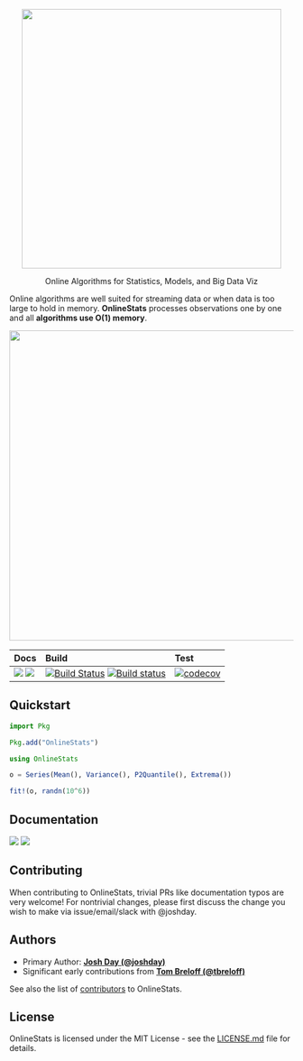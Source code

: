 <p align="center">
  <img width="460" src="https://user-images.githubusercontent.com/8075494/57313750-3d890d80-70be-11e9-99c9-b3fe0de6ea81.png">
</p>

<p align="center">
  Online Algorithms for Statistics, Models, and Big Data Viz
</p>

Online algorithms are well suited for streaming data or when data is too large to hold in memory.  **OnlineStats** processes observations one by one and all **algorithms use O(1) memory**.

<p align="center">
  <img width="550" src="https://user-images.githubusercontent.com/8075494/46229806-d55a9800-c334-11e8-8616-e4e27e58d66d.gif">
</p>

| Docs | Build | Test |
|:-----|:------|:-----|
| [![](https://img.shields.io/badge/docs-stable-blue.svg)](https://joshday.github.io/OnlineStats.jl/stable) [![](https://img.shields.io/badge/docs-latest-blue.svg)](https://joshday.github.io/OnlineStats.jl/latest) | [![Build Status](https://travis-ci.org/joshday/OnlineStats.jl.svg)](https://travis-ci.org/joshday/OnlineStats.jl) [![Build status](https://ci.appveyor.com/api/projects/status/x2t1ey2sgbmow1a4/branch/master?svg=true)](https://ci.appveyor.com/project/joshday/onlinestats-jl/branch/master) | [![codecov](https://codecov.io/gh/joshday/OnlineStats.jl/branch/master/graph/badge.svg)](https://codecov.io/gh/joshday/OnlineStats.jl) |


## Quickstart

```julia
import Pkg

Pkg.add("OnlineStats")

using OnlineStats

o = Series(Mean(), Variance(), P2Quantile(), Extrema())

fit!(o, randn(10^6))
```

## Documentation

[![](https://img.shields.io/badge/docs-stable-blue.svg)](https://joshday.github.io/OnlineStats.jl/stable)
[![](https://img.shields.io/badge/docs-latest-blue.svg)](https://joshday.github.io/OnlineStats.jl/latest)

## Contributing

When contributing to OnlineStats, trivial PRs like documentation typos are very welcome!  For nontrivial changes, please first discuss the change you wish to make via issue/email/slack with @joshday.

## Authors

- Primary Author: [**Josh Day (@joshday)**](https://github.com/joshday)
- Significant early contributions from [**Tom Breloff (@tbreloff)**](https://github.com/tbreloff)

See also the list of [contributors](https://github.com/joshday/OnlineStats.jl/contributors) to OnlineStats.

## License

OnlineStats is licensed under the MIT License - see the [LICENSE.md](LICENSE.md) file for details.